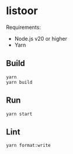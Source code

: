 # listoor

Requirements:

-   Node.js v20 or higher
-   Yarn

## Build

    yarn
    yarn build

## Run

    yarn start

## Lint

    yarn format:write
